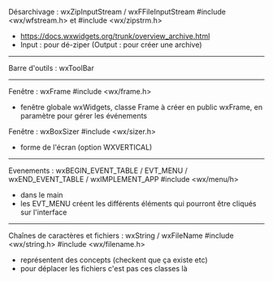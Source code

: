 Désarchivage : wxZipInputStream / wxFFileInputStream      #include <wx/wfstream.h> et #include <wx/zipstrm.h>
- https://docs.wxwidgets.org/trunk/overview_archive.html
- Input : pour dé-ziper    (Output : pour créer une archive)

-----------------------------------

Barre d'outils : wxToolBar

-----------------------------------

Fenêtre : wxFrame     #include <wx/frame.h>
- fenêtre globale wxWidgets, classe Frame à créer en public wxFrame, en paramètre pour gérer les événements

Fenêtre : wxBoxSizer    #include <wx/sizer.h>
- forme de l'écran (option WXVERTICAL)

-----------------------------------

Evenements : wxBEGIN_EVENT_TABLE / EVT_MENU / wxEND_EVENT_TABLE / wxIMPLEMENT_APP   #include <wx/menu/h>
- dans le main 
- les EVT_MENU créent les différents éléments qui pourront être cliqués sur l'interface

-----------------------------------

Chaînes de caractères et fichiers : wxString / wxFileName    #include <wx/string.h>   #include <wx/filename.h>
- représentent des concepts (checkent que ça existe etc)
- pour déplacer les fichiers c'est pas ces classes là 
